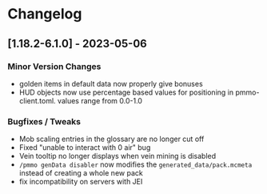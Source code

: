 # Changelog

## [1.18.2-6.1.0] - 2023-05-06
### Minor Version Changes
- golden items in default data now properly give bonuses
- HUD objects now use percentage based values for positioning in pmmo-client.toml.  values range from 0.0-1.0

### Bugfixes / Tweaks
- Mob scaling entries in the glossary are no longer cut off
- Fixed "unable to interact with 0 air" bug
- Vein tooltip no longer displays when vein mining is disabled
- `/pmmo genData disabler` now modifies the `generated_data/pack.mcmeta` instead of creating a whole new pack
- fix incompatibility on servers with JEI
